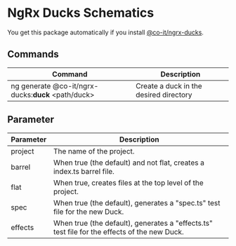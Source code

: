 # NgRx Ducks Schematics

You get this package automatically if you install [@co-it/ngrx-ducks](https://www.npmjs.com/package/@co-it/ngrx-ducks).

## Commands

| Command                                                                      | Description                            |
| ---------------------------------------------------------------------------- | -------------------------------------- |
| ng generate @co-it/ngrx-ducks:**duck** <path/duck> | Create a duck in the desired directory |

## Parameter

| Parameter                                                                      | Description                            |
| ---------------------------------------------------------------------------- | -------------------------------------- |
| project | The name of the project. |
| barrel | When true (the default) and not flat, creates a index.ts barrel file. |
| flat | When true, creates files at the top level of the project. |
| spec | When true (the default), generates a  \"spec.ts\" test file for the new Duck. |
| effects | When true (the default), generates a  \"effects.ts\" test file for the effects of the new Duck. |

